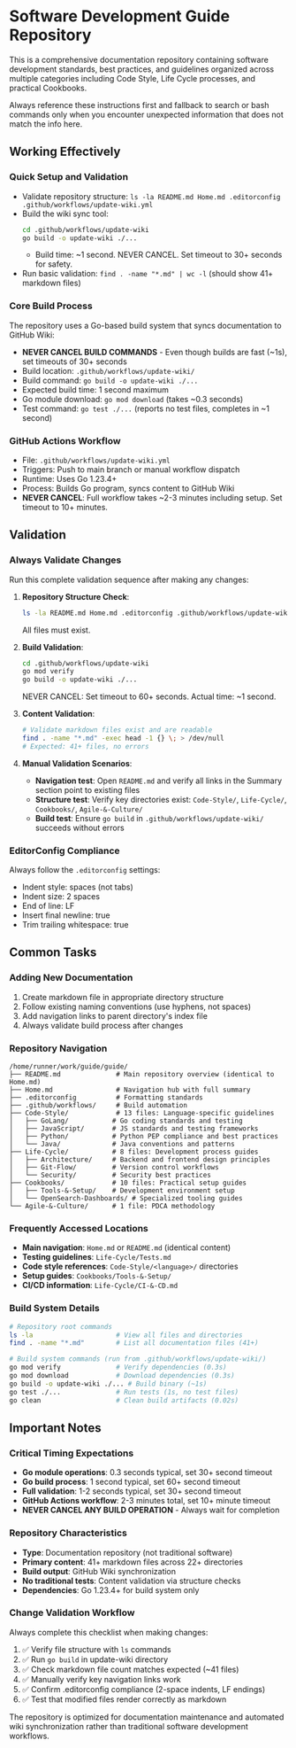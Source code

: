 # Software Development Guide Repository

This is a comprehensive documentation repository containing software development standards, best practices, and guidelines organized across multiple categories including Code Style, Life Cycle processes, and practical Cookbooks.

Always reference these instructions first and fallback to search or bash commands only when you encounter unexpected information that does not match the info here.

## Working Effectively

### Quick Setup and Validation
- Validate repository structure: `ls -la README.md Home.md .editorconfig .github/workflows/update-wiki.yml`
- Build the wiki sync tool:
  ```bash
  cd .github/workflows/update-wiki
  go build -o update-wiki ./...
  ```
  - Build time: ~1 second. NEVER CANCEL. Set timeout to 30+ seconds for safety.
- Run basic validation: `find . -name "*.md" | wc -l` (should show 41+ markdown files)

### Core Build Process
The repository uses a Go-based build system that syncs documentation to GitHub Wiki:
- **NEVER CANCEL BUILD COMMANDS** - Even though builds are fast (~1s), set timeouts of 30+ seconds
- Build location: `.github/workflows/update-wiki/`
- Build command: `go build -o update-wiki ./...`
- Expected build time: 1 second maximum
- Go module download: `go mod download` (takes ~0.3 seconds)
- Test command: `go test ./...` (reports no test files, completes in ~1 second)

### GitHub Actions Workflow
- File: `.github/workflows/update-wiki.yml`
- Triggers: Push to main branch or manual workflow dispatch
- Runtime: Uses Go 1.23.4+
- Process: Builds Go program, syncs content to GitHub Wiki
- **NEVER CANCEL**: Full workflow takes ~2-3 minutes including setup. Set timeout to 10+ minutes.

## Validation

### Always Validate Changes
Run this complete validation sequence after making any changes:

1. **Repository Structure Check**:
   ```bash
   ls -la README.md Home.md .editorconfig .github/workflows/update-wiki.yml
   ```
   All files must exist.

2. **Build Validation**:
   ```bash
   cd .github/workflows/update-wiki
   go mod verify
   go build -o update-wiki ./...
   ```
   NEVER CANCEL: Set timeout to 60+ seconds. Actual time: ~1 second.

3. **Content Validation**:
   ```bash
   # Validate markdown files exist and are readable
   find . -name "*.md" -exec head -1 {} \; > /dev/null
   # Expected: 41+ files, no errors
   ```

4. **Manual Validation Scenarios**:
   - **Navigation test**: Open `README.md` and verify all links in the Summary section point to existing files
   - **Structure test**: Verify key directories exist: `Code-Style/`, `Life-Cycle/`, `Cookbooks/`, `Agile-&-Culture/`
   - **Build test**: Ensure `go build` in `.github/workflows/update-wiki/` succeeds without errors

### EditorConfig Compliance
Always follow the `.editorconfig` settings:
- Indent style: spaces (not tabs)
- Indent size: 2 spaces
- End of line: LF
- Insert final newline: true
- Trim trailing whitespace: true

## Common Tasks

### Adding New Documentation
1. Create markdown file in appropriate directory structure
2. Follow existing naming conventions (use hyphens, not spaces)
3. Add navigation links to parent directory's index file
4. Always validate build process after changes

### Repository Navigation
```
/home/runner/work/guide/guide/
├── README.md              # Main repository overview (identical to Home.md)
├── Home.md                # Navigation hub with full summary
├── .editorconfig          # Formatting standards
├── .github/workflows/     # Build automation
├── Code-Style/            # 13 files: Language-specific guidelines
│   ├── GoLang/           # Go coding standards and testing
│   ├── JavaScript/       # JS standards and testing frameworks
│   ├── Python/           # Python PEP compliance and best practices
│   └── Java/             # Java conventions and patterns
├── Life-Cycle/           # 8 files: Development process guides
│   ├── Architecture/     # Backend and frontend design principles
│   ├── Git-Flow/         # Version control workflows
│   └── Security/         # Security best practices
├── Cookbooks/            # 10 files: Practical setup guides
│   ├── Tools-&-Setup/    # Development environment setup
│   └── OpenSearch-Dashboards/ # Specialized tooling guides
└── Agile-&-Culture/      # 1 file: PDCA methodology
```

### Frequently Accessed Locations
- **Main navigation**: `Home.md` or `README.md` (identical content)
- **Testing guidelines**: `Life-Cycle/Tests.md`
- **Code style references**: `Code-Style/<language>/` directories
- **Setup guides**: `Cookbooks/Tools-&-Setup/`
- **CI/CD information**: `Life-Cycle/CI-&-CD.md`

### Build System Details
```bash
# Repository root commands
ls -la                     # View all files and directories
find . -name "*.md"        # List all documentation files (41+)

# Build system commands (run from .github/workflows/update-wiki/)
go mod verify              # Verify dependencies (0.3s)
go mod download            # Download dependencies (0.3s) 
go build -o update-wiki ./... # Build binary (~1s)
go test ./...              # Run tests (1s, no test files)
go clean                   # Clean build artifacts (0.02s)
```

## Important Notes

### Critical Timing Expectations
- **Go module operations**: 0.3 seconds typical, set 30+ second timeout
- **Go build process**: 1 second typical, set 60+ second timeout  
- **Full validation**: 1-2 seconds typical, set 30+ second timeout
- **GitHub Actions workflow**: 2-3 minutes total, set 10+ minute timeout
- **NEVER CANCEL ANY BUILD OPERATION** - Always wait for completion

### Repository Characteristics
- **Type**: Documentation repository (not traditional software)
- **Primary content**: 41+ markdown files across 22+ directories
- **Build output**: GitHub Wiki synchronization
- **No traditional tests**: Content validation via structure checks
- **Dependencies**: Go 1.23.4+ for build system only

### Change Validation Workflow
Always complete this checklist when making changes:
1. ✅ Verify file structure with `ls` commands
2. ✅ Run `go build` in update-wiki directory  
3. ✅ Check markdown file count matches expected (~41 files)
4. ✅ Manually verify key navigation links work
5. ✅ Confirm .editorconfig compliance (2-space indents, LF endings)
6. ✅ Test that modified files render correctly as markdown

The repository is optimized for documentation maintenance and automated wiki synchronization rather than traditional software development workflows.